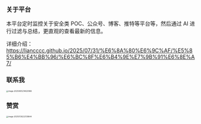### 关于平台

本平台定时监控关于安全类 POC、公众号、博客、推特等平台等，然后通过 AI 进行过滤与总结，更直观的查看最新的信息。

详细介绍：https://liancccc.github.io/2025/07/31/%E6%8A%80%E6%9C%AF/%E5%85%B6%E4%BB%96/%E6%BC%8F%E6%B4%9E%E7%9B%91%E6%8E%A7/

### 联系我

<img src="https://blog-1310215391.cos.ap-beijing.myqcloud.com/images/image-20250805214820966.png" alt="image-20250805214820966" style="zoom:33%;" />

### 赞赏

<img src="https://blog-1310215391.cos.ap-beijing.myqcloud.com/images/image-20250726222139644.png" alt="image-20250726222139644" style="zoom: 33%;" />